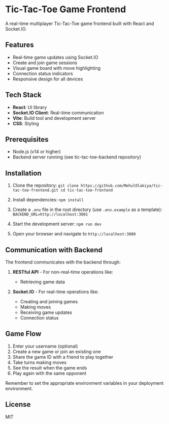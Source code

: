 # Tic-Tac-Toe Game Frontend

A real-time multiplayer Tic-Tac-Toe game frontend built with React and Socket.IO.

## Features

- Real-time game updates using Socket.IO
- Create and join game sessions
- Visual game board with move highlighting
- Connection status indicators
- Responsive design for all devices

## Tech Stack

- **React**: UI library
- **Socket.IO Client**: Real-time communication
- **Vite**: Build tool and development server
- **CSS**: Styling

## Prerequisites

- Node.js (v14 or higher)
- Backend server running (see tic-tac-toe-backend repository)

## Installation

1. Clone the repository:
`
   git clone https://github.com/MehulOlakiya/tic-tac-toe-frontend.git
   cd tic-tac-toe-frontend
   `

2. Install dependencies:
`
   npm install
  `

3. Create a `.env` file in the root directory (use `.env.example` as a template):
  `
   BACKEND_URL=http://localhost:3001
   `

4. Start the development server:
`
   npm run dev
 `

5. Open your browser and navigate to `http://localhost:3000`

## Communication with Backend

The frontend communicates with the backend through:

1. **RESTful API** - For non-real-time operations like:

   - Retrieving game data

2. **Socket.IO** - For real-time operations like:
   - Creating and joining games
   - Making moves
   - Receiving game updates
   - Connection status

## Game Flow

1. Enter your username (optional)
2. Create a new game or join an existing one
3. Share the game ID with a friend to play together
4. Take turns making moves
5. See the result when the game ends
6. Play again with the same opponent

Remember to set the appropriate environment variables in your deployment environment.

## License

MIT
